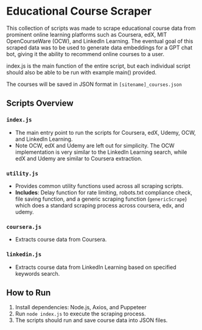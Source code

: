 # Educational Course Scraper

This collection of scripts was made to scrape educational course data from prominent online learning platforms such as Coursera, edX, MIT OpenCourseWare (OCW), and LinkedIn Learning. The eventual goal of this scraped data was to be used to generate data embeddings for a GPT chat bot, giving it the ability to recommend online courses to a user.

index.js is the main function of the entire script, but each individual script should also be able to be run with example main() provided.

The courses will be saved in JSON format in `[sitename]_courses.json`
## Scripts Overview

### `index.js`

- The main entry point to run the scripts for Coursera, edX, Udemy, OCW, and LinkedIn Learning.
- Note OCW, edX and Udemy are left out for simplicity. The OCW implementation is very similar to the LinkedIn Learning search, while edX and Udemy are similar to Coursera extraction.

### `utility.js`

- Provides common utility functions used across all scraping scripts.
- **Includes**: Delay function for rate limiting, robots.txt compliance check, file saving function, and a generic scraping function (`genericScrape`) which does a standard scraping process across coursera, edx, and udemy.
### `coursera.js`
- Extracts course data from Coursera.

### `linkedin.js`
- Extracts course data from LinkedIn Learning based on specified keywords search.

## How to Run

1. Install dependencies: Node.js, Axios, and Puppeteer
2. Run `node index.js` to execute the scraping process.
3. The scripts should run and save course data into JSON files.

